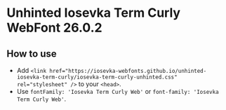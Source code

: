 # Unhinted Iosevka Term Curly WebFont 26.0.2

## How to use

- Add `<link href="https://iosevka-webfonts.github.io/unhinted-iosevka-term-curly/iosevka-term-curly-unhinted.css" rel="stylesheet" />` to your `<head>`.
- Use `fontFamily: 'Iosevka Term Curly Web'` or `font-family: 'Iosevka Term Curly Web'`.

